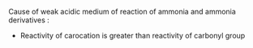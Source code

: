 Cause of weak acidic medium of reaction of ammonia and ammonia derivatives  :
- Reactivity of carocation is greater than reactivity of carbonyl group

